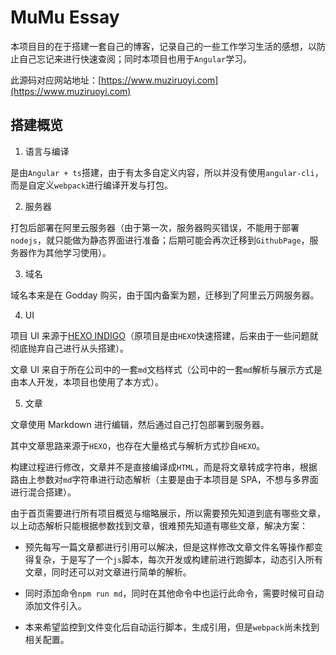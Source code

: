 # MuMu Essay

本项目目的在于搭建一套自己的博客，记录自己的一些工作学习生活的感想，以防止自己忘记来进行快速查阅；同时本项目也用于`Angular`学习。

此源码对应网站地址：[https://www.muziruoyi.com](https://www.muziruoyi.com)

## 搭建概览

1. 语言与编译

是由`Angular + ts`搭建，由于有太多自定义内容，所以并没有使用`angular-cli`，而是自定义`webpack`进行编译开发与打包。

2. 服务器

打包后部署在阿里云服务器（由于第一次，服务器购买错误，不能用于部署`nodejs`，就只能做为静态界面进行准备；后期可能会再次迁移到`GithubPage`，服务器作为其他学习使用）。

3. 域名

域名本来是在 Godday 购买，由于国内备案为题，迁移到了阿里云万网服务器。

4. UI

项目 UI 来源于[HEXO INDIGO](https://github.com/yscoder/hexo-theme-indigo)（原项目是由`HEXO`快速搭建，后来由于一些问题就彻底抛弃自己进行从头搭建）。

文章 UI 来自于所在公司中的一套`md`文档样式（公司中的一套`md`解析与展示方式是由本人开发，本项目也使用了本方式）。

5. 文章

文章使用 Markdown 进行编辑，然后通过自己打包部署到服务器。

其中文章思路来源于`HEXO`，也存在大量格式与解析方式抄自`HEXO`。

构建过程进行修改，文章并不是直接编译成`HTML`，而是将文章转成字符串，根据路由上参数对`md`字符串进行动态解析（主要是由于本项目是 SPA，不想与多界面进行混合搭建）。

由于首页需要进行所有项目概览与缩略展示，所以需要预先知道到底有哪些文章，以上动态解析只能根据参数找到文章，很难预先知道有哪些文章，解决方案：

- 预先每写一篇文章都进行引用可以解决，但是这样修改文章文件名等操作都变得复杂，于是写了一个`js`脚本，每次开发或构建前进行跑脚本，动态引入所有文章，同时还可以对文章进行简单的解析。

- 同时添加命令`npm run md`，同时在其他命令中也运行此命令，需要时候可自动添加文件引入。

- 本来希望监控到文件变化后自动运行脚本，生成引用，但是`webpack`尚未找到相关配置。
